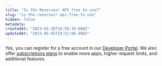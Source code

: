 ```yaml
---
title: "Is the Reservoir API free to use?"
slug: "is-the-reservoir-api-free-to-use"
hidden: false
metadata: 
createdAt: "2023-03-28T16:59:30.088Z"
updatedAt: "2023-05-02T19:51:06.688Z"
---
```

Yes, you can register for a free account in our [Developer Portal](https://dashboard.reservoir.tools/). We also offer [subscriptions plans](https://reservoir.tools/pricing) to enable more apps, higher request limits, and additional features.